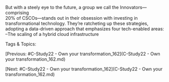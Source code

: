 But with a steely eye to the future, a group we call the Innovators—comprising  
20% of CSCOs—stands out in their obsession with investing in transformational 
technology. They’re ratcheting up these strategies, adopting a data-driven 
approach that emphasizes four tech-enabled areas:
 –The scaling of a hybrid cloud infrastructure

   Tags & Topics:
   

[Previous: #C-Study22 - Own your transformation_162](C-Study22 - Own your transformation_162.md)

[Next: #C-Study22 - Own your transformation_162](C-Study22 - Own your transformation_162.md)